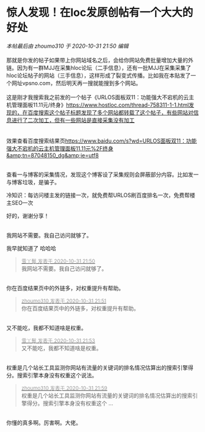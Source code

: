 # 惊人发现！在loc发原创帖有一个大大的好处


<i class="pstatus"> 本帖最后由 zhoumo310 于 2020-10-31 21:50 编辑 </i><br />
<br />
那就是你发的帖子如果带上你网站域名之后，会给你网站免费批量增加大量的外链。因为有一群MJJ在采集hloc论坛（二手信息），还有一批MJJ在采集采集了hloc论坛帖子的网站（三手信息），这样形成了裂变式传播。比如我在本贴发了一个网址vpsno.com，然后明天再一搜就能搜到多个网站。<br />
<br />
这是刚才我搜索我之前发的一个帖子《URLOS面板双11：功能强大不宕机的云主机管理面板11.11元/终身》https://www.hostloc.com/thread-758311-1-1.html发现的，在百度搜索这个帖子标题发现了多个网站都转载了这个帖子，有些网站对信息进行了二次加工，但有一些网站是直接采集没有加工<img src="static/image/smiley/default/lol.gif" smilieid="12" border="0" alt="" /> <img src="static/image/smiley/default/lol.gif" smilieid="12" border="0" alt="" /> <img src="static/image/smiley/default/lol.gif" smilieid="12" border="0" alt="" /> <br />
<br />
<br />
效果查看百度搜索结果页<u><font color="Blue">https://www.baidu.com/s?wd=URLOS面板双11：功能强大不宕机的云主机管理面板11.11元%2F终身&amp;tn=87048150_dg&amp;ie=utf8</font></u><br />
<br />


查看一与博客的采集情况，发现这个博客设了采集规则会屏蔽部分内容。比如发一与博客垃圾，是骗子。

冷知识：每访问楼主发的链接一次，就免费帮URLOS刷百度排名一次，免费帮楼主SEO一次

好的，谢谢分享！<br />
<br />
<img src="static/image/smiley/default/lol.gif" smilieid="12" border="0" alt="" /><img src="static/image/smiley/default/lol.gif" smilieid="12" border="0" alt="" /><img src="static/image/smiley/default/lol.gif" smilieid="12" border="0" alt="" />

我网站不需要。我自己访问就够了。

我早就知道了 哈哈哈

<div class="quote"><blockquote><font size="2"><a href="https://www.hostloc.com/forum.php?mod=redirect&amp;goto=findpost&amp;pid=9382736&amp;ptid=760734" target="_blank"><font color="#999999">雪丫鬟 发表于 2020-10-31 21:50</font></a></font><br />
我网站不需要。我自己访问就够了。</blockquote></div><br />
你在百度结果页中的外链多，对权重提升有帮助。

<div class="quote"><blockquote><font size="2"><a href="https://www.hostloc.com/forum.php?mod=redirect&amp;goto=findpost&amp;pid=9382739&amp;ptid=760734" target="_blank"><font color="#999999">zhoumo310 发表于 2020-10-31 21:51</font></a></font><br />
你在百度结果页中的外链多，对权重提升有帮助。</blockquote></div><br />
又不能吃，我都不知道啥是权重。

<div class="quote"><blockquote><font size="2"><a href="https://www.hostloc.com/forum.php?mod=redirect&amp;goto=findpost&amp;pid=9382745&amp;ptid=760734" target="_blank"><font color="#999999">雪丫鬟 发表于 2020-10-31 21:53</font></a></font><br />
又不能吃，我都不知道啥是权重。</blockquote></div><br />
权重是几个站长工具监测你网站有流量的关键词的排名情况估算出的搜索引擎得分。搜索引擎本身没有权重这个说法。

<div class="quote"><blockquote><font size="2"><a href="https://www.hostloc.com/forum.php?mod=redirect&amp;goto=findpost&amp;pid=9382765&amp;ptid=760734" target="_blank"><font color="#999999">zhoumo310 发表于 2020-10-31 21:59</font></a></font><br />
权重是几个站长工具监测你网站有流量的关键词的排名情况估算出的搜索引擎得分。搜索引擎本身没有权重这个 ...</blockquote></div><br />
你懂的真多啊。厉害啊。大佬。<img src="static/image/smiley/default/handshake.gif" smilieid="17" border="0" alt="" />
